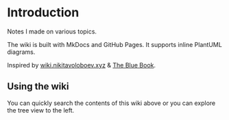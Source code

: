 # Introduction

Notes I made on various topics.

The wiki is built with MkDocs and GitHub Pages.
It supports inline PlantUML diagrams.

Inspired by [wiki.nikitavoloboev.xyz](https://wiki.nikitavoloboev.xyz/) & [The Blue Book](https://lyz-code.github.io/blue-book/).

## Using the wiki

You can quickly search the contents of this wiki above or you can explore the tree view to the left.
